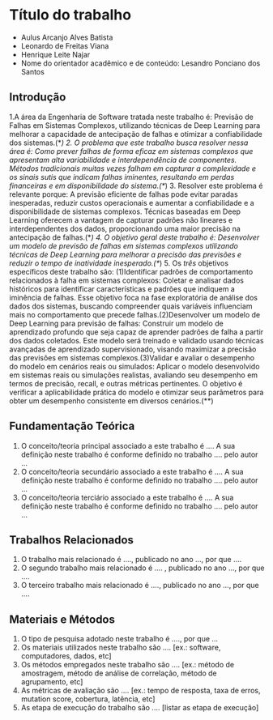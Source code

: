 # Título do trabalho

* Aulus Arcanjo Alves Batista
* Leonardo de Freitas Viana
* Henrique Leite Najar
* Nome do orientador acadêmico e de conteúdo: Lesandro Ponciano dos Santos


## Introdução

1.A área da Engenharia de Software tratada neste trabalho é: Previsão de Falhas em Sistemas Complexos, utilizando técnicas de Deep Learning para melhorar a capacidade de antecipação de falhas e otimizar a confiabilidade dos sistemas.(\**) 
2. O problema que este trabalho busca resolver nessa área é: Como prever falhas de forma eficaz em sistemas complexos que apresentam alta variabilidade e interdependência de componentes. Métodos tradicionais muitas vezes falham em capturar a complexidade e os sinais sutis que indicam falhas iminentes, resultando em perdas financeiras e em disponibilidade do sistema.(\**) 
3. Resolver este problema é relevante porque: A previsão eficiente de falhas pode evitar paradas inesperadas, reduzir custos operacionais e aumentar a confiabilidade e a disponibilidade de sistemas complexos. Técnicas baseadas em Deep Learning oferecem a vantagem de capturar padrões não lineares e interdependentes dos dados, proporcionando uma maior precisão na antecipação de falhas.(\**) 
4. O objetivo geral deste trabalho é: Desenvolver um modelo de previsão de falhas em sistemas complexos utilizando técnicas de Deep Learning para melhorar a precisão das previsões e reduzir o tempo de inatividade inesperado.(\**) 
5. Os *três* objetivos específicos deste trabalho são: (1)Identificar padrões de comportamento relacionados à falha em sistemas complexos: Coletar e analisar dados históricos para identificar características e padrões que indiquem a iminência de falhas. Esse objetivo foca na fase exploratória de análise dos dados dos sistemas, buscando compreender quais variáveis influenciam mais no comportamento que precede falhas.(2)Desenvolver um modelo de Deep Learning para previsão de falhas: Construir um modelo de aprendizado profundo que seja capaz de aprender padrões de falha a partir dos dados coletados. Este modelo será treinado e validado usando técnicas avançadas de aprendizado supervisionado, visando maximizar a precisão das previsões em sistemas complexos.(3)Validar e avaliar o desempenho do modelo em cenários reais ou simulados: Aplicar o modelo desenvolvido em sistemas reais ou simulações realistas, avaliando seu desempenho em termos de precisão, recall, e outras métricas pertinentes. O objetivo é verificar a aplicabilidade prática do modelo e otimizar seus parâmetros para obter um desempenho consistente em diversos cenários.(\**) 

## Fundamentação Teórica

1. O conceito/teoria principal associado a este trabalho é ....  A sua definição neste trabalho  é conforme definido no trabalho .... pelo autor ...
1. O conceito/teoria secundário associado a este trabalho é ....  A sua definição neste trabalho é conforme definido no trabalho .... pelo autor ...
1. O conceito/teoria terciário associado a este trabalho é ....  A sua definição neste trabalho é conforme definido no trabalho .... pelo autor ...

## Trabalhos Relacionados

1. O trabalho mais relacionado é ...., publicado no ano ..., por que ....
1. O segundo trabalho mais relacionado é .... , publicado no ano ..., por que ....
1. O terceiro trabalho mais relacionado é ...., publicado no ano ...,  por que ....

## Materiais e Métodos

1. O tipo de pesquisa adotado neste trabalho é ...., por que ...
1. Os materiais utilizados neste trabalho são .... [ex.: software, computadores, dados, etc]
1. Os métodos empregados neste trabalho são .... [ex.: método de amostragem, método de análise de correlação, método de agrupamento, etc]
1. As métricas de avaliação são .... [ex.: tempo de resposta, taxa de erros, mutation score, cobertura, latência, etc]
1. As etapa de execução do trabalho são .... [listar as etapa de execução]
